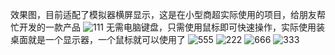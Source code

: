 效果图，目前适配了模拟器横屏显示，这是在小型商超实际使用的项目，给朋友帮忙开发的一款产品
![111](https://github.com/jintaox/VipManagerProject/assets/23420352/57a43bd4-c1d3-4e1b-bbf6-6c76698b5989)
无需电脑键盘，只需使用鼠标即可快速操作，实际使用装桌面就是一个显示器，一个鼠标就可以使用了
![555](https://github.com/jintaox/VipManagerProject/assets/23420352/a1aa2f72-7197-41cc-b582-9f715e7d5b9d)
![222](https://github.com/jintaox/VipManagerProject/assets/23420352/c495872e-cc36-4db9-b613-a32d0d140a24)
![666](https://github.com/jintaox/VipManagerProject/assets/23420352/cee52503-57f5-4c7d-997b-a733edcba289)
![333](https://github.com/jintaox/VipManagerProject/assets/23420352/a3559689-4edb-4c40-bc98-51308534ff31)

